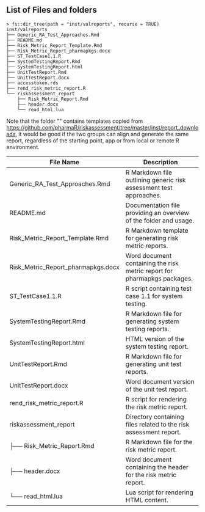 ## List of Files and folders

```
> fs::dir_tree(path = "inst/valreports", recurse = TRUE)
inst/valreports
├── Generic_RA_Test_Approaches.Rmd
├── README.md
├── Risk_Metric_Report_Template.Rmd
├── Risk_Metric_Report_pharmapkgs.docx
├── ST_TestCase1.1.R
├── SystemTestingReport.Rmd
├── SystemTestingReport.html
├── UnitTestReport.Rmd
├── UnitTestReport.docx
├── accesstoken.rds
├── rend_risk_metric_report.R
└── riskassessment_report
    ├── Risk_Metric_Report.Rmd
    ├── header.docx
    └── read_html.lua 
```

Note that the folder "" contains templates copied from https://github.com/pharmaR/riskassessment/tree/master/inst/report_downloads, it would be good if the two groups can align and generate the same report, regardless of the starting point, app or from local or remote R environment. 


| File Name                                | Description                                                                 |
|------------------------------------------|-----------------------------------------------------------------------------|
| Generic_RA_Test_Approaches.Rmd          | R Markdown file outlining generic risk assessment test approaches.          |
| README.md                                | Documentation file providing an overview of the folder and usage.         |
| Risk_Metric_Report_Template.Rmd          | R Markdown template for generating risk metric reports.                    |
| Risk_Metric_Report_pharmapkgs.docx      | Word document containing the risk metric report for pharmapkgs packages.|
| ST_TestCase1.1.R                        | R script containing test case 1.1 for system testing.                     |
| SystemTestingReport.Rmd                  | R Markdown file for generating system testing reports.                      |
| SystemTestingReport.html                  | HTML version of the system testing report.                                 |
| UnitTestReport.Rmd                       | R Markdown file for generating unit test reports.                          |
| UnitTestReport.docx                      | Word document version of the unit test report.                            |
| rend_risk_metric_report.R                | R script for rendering the risk metric report.                            |
| riskassessment_report                     | Directory containing files related to the risk assessment report.          |
| ├── Risk_Metric_Report.Rmd               | R Markdown file for the risk metric report.                               |
| ├── header.docx                          | Word document containing the header for the risk metric report.           |
| └── read_html.lua                        | Lua script for rendering HTML content.                                    |
